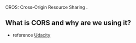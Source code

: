 CROS: Cross-Origin Resource Sharing .

## What is CORS and why are we using it?



- reference
[Udacity](https://www.udacity.com/course/intro-to-ajax--ud110)
